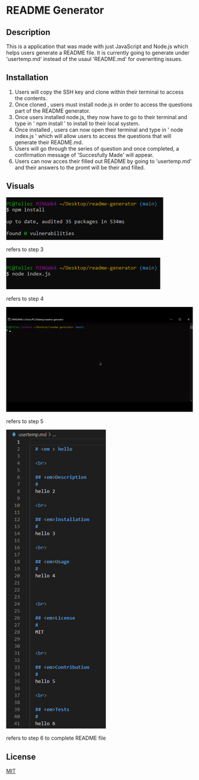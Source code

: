 # README Generator


## Description
This is a application that was made with just JavaScript and Node.js which helps users generate a README file. It is currently going to generate under 'usertemp.md' instead of the usaul 'README.md' for overwriting issues.

## Installation
 
1. Users will copy the SSH key and clone within their terminal to access the contents.
2. Once cloned , users must install node.js in order to access the questions part of the README generator.
3. Once users installed node.js, they now have to go to their terminal and type in ' npm install ' to install to their local system.
4. Once installed , users can now open their terminal and type in ' node index.js ' which will allow users to access the questions that will generate their README.md.
5. Users will go through the series of question and once completed, a confirmation message of 'Succesfully Made' will appear.
6. Users can now acces their filled out README by going to 'usertemp.md' and their answers to the promt will be their and filled.

## Visuals
![contact](./assets/npminstall.png)
<p> refers to step 3

![contact](./assets/nodeindex.png)
<p> refers to step 4

![contact](./assets/Untitled_%20Apr%2020%2C%202022%2010_15%20PM.gif)
<p> refers to step 5

![contact](./assets/Screenshot%20(50).png)
<p> refers to step 6 to complete README file

## License 
[MIT](./license.md)